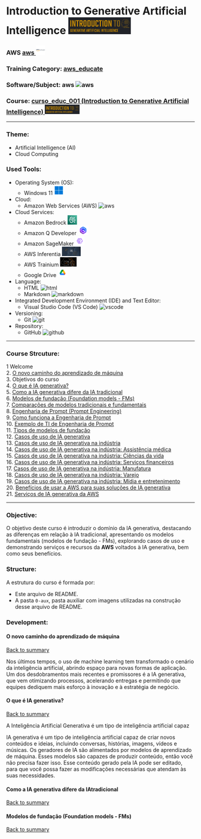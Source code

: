 # Introduction to Generative Artificial Intelligence   <img src="./0-aux/logo_course.png" alt="curso_educ_001" width="auto" height="45">

### AWS <a href="../../">aws   <img src="https://github.com/PedroHeeger/main/blob/main/0-aux/logos/plataforma/aws_skill_builder.png" alt="aws_skill_builder" width="auto" height="25"></a>
### Training Category: <a href="../../aws_educate/">aws_educate</a>
### Software/Subject: aws   <img src="https://cdn.jsdelivr.net/gh/devicons/devicon@latest/icons/amazonwebservices/amazonwebservices-original-wordmark.svg" alt="aws" width="auto" height="25">
### Course: <a href="./">curso_educ_001 (Introduction to Generative Artificial Intelligence)   <img src="./0-aux/logo_course.png" alt="curso_educ_001" width="auto" height="25"></a>

---

### Theme:
- Artificial Intelligence (AI)
- Cloud Computing

### Used Tools:
- Operating System (OS): 
  - Windows 11   <img src="https://github.com/PedroHeeger/main/blob/main/0-aux/logos/software/windows11.png" alt="windows11" width="auto" height="25">
- Cloud:
  - Amazon Web Services (AWS)   <img src="https://cdn.jsdelivr.net/gh/devicons/devicon@latest/icons/amazonwebservices/amazonwebservices-original-wordmark.svg" alt="aws" width="auto" height="25">
- Cloud Services:
  - Amazon Bedrock   <img src="https://github.com/PedroHeeger/main/blob/main/0-aux/logos/cloud/aws_bedrock.png" alt="aws_bedrock" width="auto" height="25">
  - Amazon Q Developer   <img src="https://github.com/PedroHeeger/main/blob/main/0-aux/logos/cloud/aws_q.png" alt="aws_q_developer" width="auto" height="25">
  - Amazon SageMaker   <img src="https://github.com/PedroHeeger/main/blob/main/0-aux/logos/cloud/aws_sagemaker.png" alt="aws_sage_maker" width="auto" height="25">
  - AWS Inferentia   <img src="https://github.com/PedroHeeger/main/blob/main/0-aux/logos/cloud/aws_inferentia.png" alt="aws_inferentia" width="auto" height="25">
  - AWS Trainium   <img src="https://github.com/PedroHeeger/main/blob/main/0-aux/logos/cloud/aws_trainium.jpeg" alt="aws_trainium" width="auto" height="25">
  - Google Drive   <img src="https://github.com/PedroHeeger/main/blob/main/0-aux/logos/software/google_drive.png" alt="google_drive" width="auto" height="25">
- Language:
  - HTML   <img src="https://cdn.jsdelivr.net/gh/devicons/devicon/icons/html5/html5-original.svg" alt="html" width="auto" height="25">
  - Markdown   <img src="https://cdn.jsdelivr.net/gh/devicons/devicon/icons/markdown/markdown-original.svg" alt="markdown" width="auto" height="25">
- Integrated Development Environment (IDE) and Text Editor:
  - Visual Studio Code (VS Code)   <img src="https://cdn.jsdelivr.net/gh/devicons/devicon/icons/vscode/vscode-original.svg" alt="vscode" width="auto" height="25">
- Versioning: 
  - Git   <img src="https://cdn.jsdelivr.net/gh/devicons/devicon/icons/git/git-original.svg" alt="git" width="auto" height="25">
- Repository:
  - GitHub   <img src="https://cdn.jsdelivr.net/gh/devicons/devicon/icons/github/github-original.svg" alt="github" width="auto" height="25">

---

<a name="item0"><h3>Course Strcuture:</h3></a>
1 Welcome<br>
2. <a href="#item02">O novo caminho do aprendizado de máquina</a><br>
3. Objetivos do curso<br>
4. <a href="#item04">O que é IA generativa?</a><br>
5. <a href="#item05">Como a IA generativa difere da IA ​​tradicional</a><br>
6. <a href="#item06">Modelos de fundação (Foundation models - FMs)</a><br>
7. <a href="#item07">Comparações de modelos tradicionais e fundamentais</a><br>
8. <a href="#item08">Engenharia de Prompt (Prompt Engineering)</a><br>
9. <a href="#item09">Como funciona a Engenharia de Prompt</a><br>
10. <a href="#item10">Exemplo de TI de Engenharia de Prompt</a><br>
11. <a href="#item11">Tipos de modelos de fundação</a><br>
12. <a href="#item12">Casos de uso de IA generativa</a><br>
13. <a href="#item13">Casos de uso de IA generativa na indústria</a><br>
14. <a href="#item14">Casos de uso de IA generativa na indústria: Assistência médica</a><br>
15. <a href="#item15">Casos de uso de IA generativa na indústria: Ciências da vida</a><br>
16. <a href="#item16">Casos de uso de IA generativa na indústria: Serviços financeiros</a><br>
17. <a href="#item17">Casos de uso de IA generativa na indústria: Manufatura</a><br>
18. <a href="#item18">Casos de uso de IA generativa na indústria: Varejo</a><br>
19. <a href="#item19">Casos de uso de IA generativa na indústria: Mídia e entretenimento</a><br>
20. <a href="#item20">Benefícios de usar a AWS para suas soluções de IA generativa</a><br>
21. <a href="#item21">Serviços de IA generativa da AWS</a><br>

---

### Objective:
O objetivo deste curso é introduzir o domínio da IA generativa, destacando as diferenças em relação à IA tradicional, apresentando os modelos fundamentais (modelos de fundação - FMs), explorando casos de uso e demonstrando serviços e recursos da **AWS** voltados à IA generativa, bem como seus benefícios.

### Structure:
A estrutura do curso é formada por:
- Este arquivo de README.
- A pasta `0-aux`, pasta auxiliar com imagens utilizadas na construção desse arquivo de README. 

### Development:
<a name="item02"><h4>O novo caminho do aprendizado de máquina</h4></a>[Back to summary](#item0)

Nos últimos tempos, o uso de machine learning tem transformado o cenário da inteligência artificial, abrindo espaço para novas formas de aplicação. Um dos desdobramentos mais recentes e promissores é a IA generativa, que vem otimizando processos, acelerando entregas e permitindo que equipes dediquem mais esforço à inovação e à estratégia de negócio.

<a name="item04"><h4>O que é IA generativa?</h4></a>[Back to summary](#item0)

A Inteligência Artificial Generativa é um tipo de inteligência artificial capaz

IA generativa é um tipo de inteligência artificial capaz de criar novos conteúdos e ideias, incluindo conversas, histórias, imagens, vídeos e músicas. Os geradores de IA são alimentados por modelos de aprendizado de máquina. Esses modelos são capazes de produzir conteúdo, então você não precisa fazer isso. Esse conteúdo gerado pela IA pode ser editado, para que você possa fazer as modificações necessárias que atendam às suas necessidades.





<a name="item05"><h4>Como a IA generativa difere da IA ​​tradicional</h4></a>[Back to summary](#item0)






<a name="item06"><h4>Modelos de fundação (Foundation models - FMs)</h4></a>[Back to summary](#item0)


